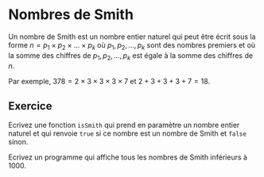 # Nombres de Smith

Un nombre de Smith est un nombre entier naturel qui peut être écrit sous la forme $n = p_1 \times p_2 \times \ldots \times p_k$ où $p_1, p_2, \ldots, p_k$ sont des nombres premiers et où la somme des chiffres de $p_1, p_2, \ldots, p_k$ est égale à la somme des chiffres de $n$.

Par exemple, $378 = 2 \times 3 \times 3 \times 3 \times 7$ et $2 + 3 + 3 + 3 + 7 = 18$.

## Exercice

Ecrivez une fonction `isSmith` qui prend en paramètre un nombre entier naturel et qui renvoie `true` si ce nombre est un nombre de Smith et `false` sinon.

Ecrivez un programme qui affiche tous les nombres de Smith inférieurs à $1000$.
